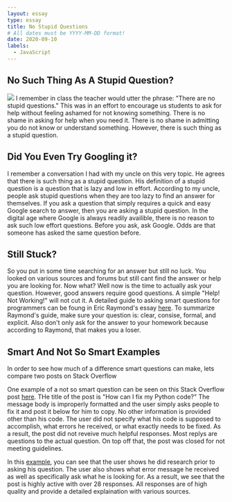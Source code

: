 ```yaml
---
layout: essay
type: essay
title: No Stupid Questions
# All dates must be YYYY-MM-DD format!
date: 2020-09-10
labels:
  - JavaScript
---
```


## No Such Thing As A Stupid Question?

<img class="ui medium right floated rounded image" src="https://theprimaryhead.files.wordpress.com/2017/10/screenshot_20171015-0124451495471234.png">
I remember in class the teacher would utter the phrase: "There are no stupid questions." This was in an effort to encourage us students to ask for help without feeling ashamed for not knowing something. There is no shame in asking for help when you need it. There is no shame in admitting you do not know or understand something. However, there is such thing as a stupid question.

## Did You Even Try Googling it?
I remember a conversation I had with my uncle on this very topic. He agrees that there is such thing as a stupid question. His definition of a stupid question is a question that is lazy and low in effort. According to my uncle, people ask stupid questions when they are too lazy to find an answer for themselves. If you ask a question that simply requires a quick and easy Google search to answer, then you are asking a stupid question. In the digital age where Google is always readily availible, there is no reason to ask such low effort questions. Before you ask, ask Google. Odds are that someone has asked the same question before.

## Still Stuck?
So you put in some time searching for an answer but still no luck. You looked on various sources and forums but still cant find the answer or help you are looking for. Now what? Well now is the time to actually ask your question. However, good answers require good questions. A simple "Help! Not Working!" will not cut it. A detailed guide to asking smart questions for programmers can be foung in Eric Raymond's essay <a href="http://www.catb.org/esr/faqs/smart-questions.html">here</a>. To summarize Raymond's guide, make sure your question is: clear, consise, formal, and explicit. Also don't only ask for the answer to your homework because according to Raymond, that makes you a loser.

## Smart And Not So Smart Examples
In order to see how much of a difference smart questions can make, lets compare two posts on Stack Overflow

One example of a not so smart question can be seen on this Stack Overflow post <a href="https://stackoverflow.com/questions/20998718/how-can-i-fix-my-python-code">here</a>. THe title of the post is "How can I fix my Python code?" The message body is improperly formatted and the user simply asks people to fix it and post it below for him to copy. No other information is provided other than his code. The user did not specify what his code is supposed to accomplish, what errors he received, or what exactly needs to be fixed. As a result, the post did not reveive much helpful responses. Most replys are questions to the actual question. On top off that, the post was closed for not meeting guidelines.

In this <a href="https://stackoverflow.com/questions/20998718/how-can-i-fix-my-python-code">example</a>, you can see that the user shows he did research prior to asking his question. The user also shows what error message he received as well as specifically ask what he is looking for. As a result, we see that the post is highly active with over 28 responses. All responses are of high quality and provide a detailed explaination with various sources.






